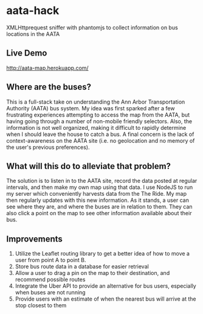 aata-hack
=========

XMLHttprequest sniffer with phantomjs to collect information on bus locations in the AATA

## Live Demo
http://aata-map.herokuapp.com/

## Where are the buses?
This is a full-stack take on understanding the Ann Arbor Transportation Authority (AATA) bus system. My idea was first sparked after a few frustrating experiences attempting to access the map from the AATA, but having going through a number of non-mobile friendly selectors. Also, the information is not well organized, making it difficult to rapidly determine when I should leave the house to catch a bus. A final concern is the lack of context-awareness on the AATA site (i.e. no geolocation and no memory of the user's previous preferences). 

## What will this do to alleviate that problem?
The solution is to listen in to the AATA site, record the data posted at regular intervals, and then make my own map using that data. I use NodeJS to run my server which conveniently harvests data from the The Ride. My map then regularly updates with this new information. As it stands, a user can see where they are, and where the buses are in relation to them. They can also click a point on the map to see other information available about their bus. 


## Improvements
1. Utilize the Leaflet routing library to get a better idea of how to move a user from point A to point B.
2. Store bus route data in a database for easier retrieval
3. Allow a user to drag a pin on the map to their destination, and recommend possible routes
4. Integrate the Uber API to provide an alternative for bus users, especially when buses are not running
5. Provide users with an estimate of when the nearest bus will arrive at the stop closest to them
